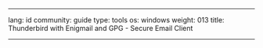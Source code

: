 

---

lang: id
community: guide
type: tools
os: windows
weight: 013
title: Thunderbird with Enigmail and GPG - Secure Email Client

---

<stub>

